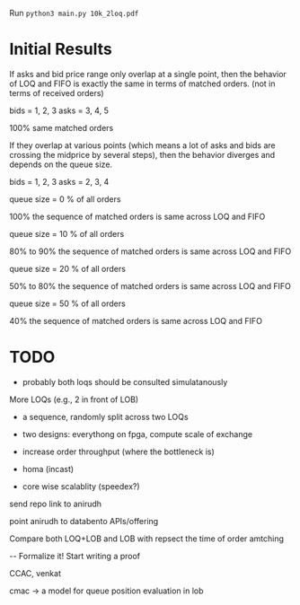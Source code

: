 Run `python3 main.py 10k_2loq.pdf`


# Initial Results

If asks and bid price range only overlap at a single point, then the behavior of LOQ and FIFO is exactly the same in terms of matched orders. (not in terms of received orders)


bids = 1, 2, 3
asks = 3, 4, 5

100% same matched orders


If they overlap at various points (which means a lot of asks and bids are crossing the midprice by several steps), then the behavior diverges and depends on the queue size. 


bids = 1, 2, 3
asks = 2, 3, 4

queue size = 0 % of all orders

100% the sequence of matched orders is same across LOQ and FIFO


queue size = 10 % of all orders

80% to 90% the sequence of matched orders is same across LOQ and FIFO


queue size = 20 % of all orders

50% to 80% the sequence of matched orders is same across LOQ and FIFO


queue size = 50 % of all orders

40% the sequence of matched orders is same across LOQ and FIFO

# TODO

- probably both loqs should be consulted simulatanously

More LOQs (e.g., 2 in front of LOB)
- a sequence, randomly split across two LOQs

- two designs: everythong on fpga, compute scale of exchange
- increase order throughput (where the bottleneck is)
- homa (incast)
- core wise scalablity (speedex?)

send repo link to anirudh

point anirudh to databento APIs/offering

Compare both LOQ+LOB and LOB with repsect the time of order amtching 

-- Formalize it! Start writing a proof

CCAC, venkat

cmac -> a model for queue position evaluation in lob